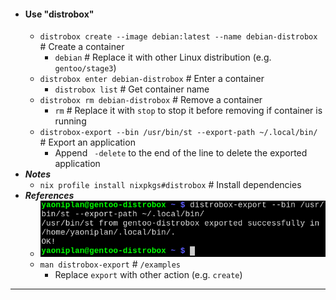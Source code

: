 - #### Use "distrobox"
    - `distrobox create --image debian:latest --name debian-distrobox` # Create a container
        - `debian` # Replace it with other Linux distribution (e.g. `gentoo/stage3`)
    - `distrobox enter debian-distrobox` # Enter a container
        - `distrobox list` # Get container name
    - `distrobox rm debian-distrobox` # Remove a container
        - `rm` # Replace it with `stop` to stop it before removing if container is running
    - `distrobox-export --bin /usr/bin/st --export-path ~/.local/bin/` # Export an application
        - Append ` -delete` to the end of the line to delete the exported application
- ***Notes***
    - `nix profile install nixpkgs#distrobox` # Install dependencies
- ***References***
    - ![2024-04-16-230933.png](../assets/2024-04-16-230933.png)
    - `man distrobox-export` # `/examples`
        - Replace `export` with other action (e.g. `create`)
- ---
